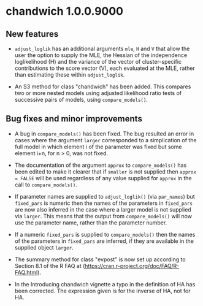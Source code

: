 # chandwich 1.0.0.9000

## New features

* `adjust_loglik` has an additional arguments `mle`, `H` and  `V` that allow the user the option to supply the MLE, the Hessian of the independence loglikelihood (H) and the variance of the vector of cluster-specific contributions to the score vector (V), each evaluated at the MLE, rather than estimating these within `adjust_loglik`.

* An S3 method for class "chandwich" has been added.  This compares two or more nested models using adjusted likelihood ratio tests of successive pairs of models, using `compare_models()`.

## Bug fixes and minor improvements

* A bug in `compare_models()` has been fixed.  The bug resulted an error in cases where the argument `larger` corresponded to a simplication of the full model in which element i of the parameter was fixed but some element i+n, for n > 0, was not fixed.

* The documentation of the argument `approx` to `compare_models()` has been edited to make it clearer that if `smaller` is not supplied then `approx = FALSE` will be used regardless of any value supplied for `approx` in the call to `compare_models()`.

* If parameter names are supplied to `adjust_loglik()` (via `par_names`) but `fixed_pars` is numeric then the names of the parameters in `fixed_pars` are now also inferred in the case where a larger model is not supplied via `larger`.  This means that the output from `compare_models()` will now use the parameter name, rather than the parameter number.

* If a numeric `fixed_pars` is supplied to `compare_models()` then the names of the parameters in `fixed_pars` are inferred, if they are available in the supplied object `larger`.

* The summary method for class "evpost" is now set up according to Section 8.1 of the R FAQ at (https://cran.r-project.org/doc/FAQ/R-FAQ.html).

* In the Introducing chandwich vignette a typo in the definition of HA has been corrected.  The expression given is for the inverse of HA, not for HA.
